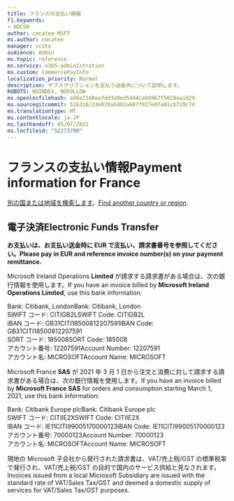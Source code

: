 ```yaml
---
title: フランスの支払い情報
f1.keywords:
- NOCSH
author: cmcatee-MSFT
ms.author: cmcatee
manager: scotv
audience: Admin
ms.topic: reference
ms.service: o365-administration
ms.custom: CommercePayInfo
localization_priority: Normal
description: サブスクリプションを支払う送金先について説明します。
ROBOTS: NOINDEX, NOFOLLOW
ms.openlocfilehash: a96e2160ea7dd3a9ed5dd4ca9d967f5028aa1d29
ms.sourcegitcommit: 51b316c23e070ab402a687f927e8fa01cb719c74
ms.translationtype: MT
ms.contentlocale: ja-JP
ms.lasthandoff: 05/07/2021
ms.locfileid: "52273790"
---
```

# <a name="payment-information-for-france"></a><span data-ttu-id="be56a-103">フランスの支払い情報</span><span class="sxs-lookup"><span data-stu-id="be56a-103">Payment information for France</span></span>

<span data-ttu-id="be56a-104">[別の国または地域を検索します](../billing-and-payments/pay-for-your-subscription.md)。</span><span class="sxs-lookup"><span data-stu-id="be56a-104">[Find another country or region](../billing-and-payments/pay-for-your-subscription.md).</span></span>

## <a name="electronic-funds-transfer"></a><span data-ttu-id="be56a-105">電子決済</span><span class="sxs-lookup"><span data-stu-id="be56a-105">Electronic Funds Transfer</span></span>

<span data-ttu-id="be56a-106">**お支払いは、お支払い送金時に EUR で支払い、請求書番号を参照してください。**</span><span class="sxs-lookup"><span data-stu-id="be56a-106">**Please pay in EUR and reference invoice number(s) on your payment remittance.**</span></span>

<span data-ttu-id="be56a-107">Microsoft Ireland Operations **Limited** が請求する請求書がある場合は、次の銀行情報を使用します。</span><span class="sxs-lookup"><span data-stu-id="be56a-107">If you have an invoice billed by **Microsoft Ireland Operations Limited**, use this bank information:</span></span>

<span data-ttu-id="be56a-108">Bank: Citibank, London</span><span class="sxs-lookup"><span data-stu-id="be56a-108">Bank: Citibank, London</span></span>\
<span data-ttu-id="be56a-109">SWIFT コード: CITIGB2L</span><span class="sxs-lookup"><span data-stu-id="be56a-109">SWIFT Code: CITIGB2L</span></span>\
<span data-ttu-id="be56a-110">IBAN コード: GB31CITI18500812207591</span><span class="sxs-lookup"><span data-stu-id="be56a-110">IBAN Code: GB31CITI18500812207591</span></span>\
<span data-ttu-id="be56a-111">SORT コード: 185008</span><span class="sxs-lookup"><span data-stu-id="be56a-111">SORT Code: 185008</span></span>\
<span data-ttu-id="be56a-112">アカウント番号: 12207591</span><span class="sxs-lookup"><span data-stu-id="be56a-112">Account Number: 12207591</span></span>\
<span data-ttu-id="be56a-113">アカウント名: MICROSOFT</span><span class="sxs-lookup"><span data-stu-id="be56a-113">Account Name: MICROSOFT</span></span>

<span data-ttu-id="be56a-114">Microsoft France **SAS** が 2021 年 3 月 1 日から注文と消費に対して請求する請求書がある場合は、次の銀行情報を使用します。</span><span class="sxs-lookup"><span data-stu-id="be56a-114">If you have an invoice billed by **Microsoft France SAS** for orders and consumption starting March 1, 2021, use this bank information:</span></span>

<span data-ttu-id="be56a-115">Bank: Citibank Europe plc</span><span class="sxs-lookup"><span data-stu-id="be56a-115">Bank: Citibank Europe plc</span></span>\
<span data-ttu-id="be56a-116">SWIFT コード: CITIIE2X</span><span class="sxs-lookup"><span data-stu-id="be56a-116">SWIFT Code: CITIIE2X</span></span>\
<span data-ttu-id="be56a-117">IBAN コード: IE11CITI99005170000123</span><span class="sxs-lookup"><span data-stu-id="be56a-117">IBAN Code: IE11CITI99005170000123</span></span>\
<span data-ttu-id="be56a-118">アカウント番号: 70000123</span><span class="sxs-lookup"><span data-stu-id="be56a-118">Account Number: 70000123</span></span>\
<span data-ttu-id="be56a-119">アカウント名: MICROSOFT</span><span class="sxs-lookup"><span data-stu-id="be56a-119">Account Name: MICROSOFT</span></span>

<span data-ttu-id="be56a-120">現地の Microsoft 子会社から発行された請求書は、VAT/売上税/GST の標準税率で発行され、VAT/売上税/GST の目的で国内のサービス供給と見なされます。</span><span class="sxs-lookup"><span data-stu-id="be56a-120">Invoices issued from a local Microsoft Subsidiary are issued with the standard rate of VAT/Sales Tax/GST and deemed a domestic supply of services for VAT/Sales Tax/GST purposes.</span></span>